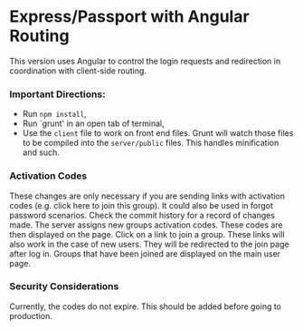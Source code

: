 # Express/Passport with Angular Routing
This version uses Angular to control the login requests and redirection in coordination with client-side routing.

### Important Directions:
* Run `npm install`,
* Run `grunt' in an open tab of terminal,
* Use the `client` file to work on front end files. Grunt will watch those files to be compiled into the `server/public` files. This handles minification and such.

### Activation Codes
These changes are only necessary if you are sending links with activation codes (e.g. click here to join this group). It could also be used in forgot password scenarios. Check the commit history for a record of changes made. The server assigns new groups activation codes. These codes are then displayed on the page. Click on a link to join a group. These links will also work in the case of new users. They will be redirected to the join page after log in. Groups that have been joined are displayed on the main user page.

### Security Considerations
Currently, the codes do not expire. This should be added before going to production.
